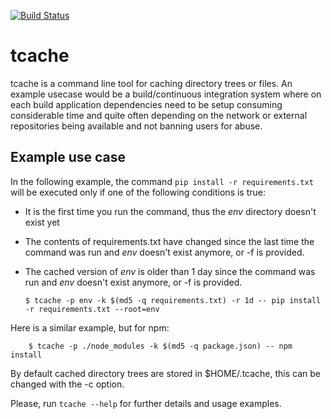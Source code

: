 [![Build Status](https://travis-ci.org/msurdi/tcache.svg?branch=master)](https://travis-ci.org/msurdi/tcache)

tcache
======

tcache is a command line tool for caching directory trees or files. An example usecase would be
a build/continuous integration system where on each build application dependencies need to be
setup consuming considerable time and quite often depending on the network or external repositories
being available and not banning users for abuse.

Example use case
----------------

In the following example, the command `pip install -r requirements.txt` will be executed only
if one of the following conditions is true:

  - It is the first time you run the command, thus the _env_ directory doesn't exist yet
  - The contents of requirements.txt have changed since the last time the command was run and _env_ doesn't exist anymore, or -f is provided.
  - The cached version of _env_ is older than 1 day since the command was run and _env_ doesn't exist anymore, or -f is provided.


        $ tcache -p env -k $(md5 -q requirements.txt) -r 1d -- pip install -r requirements.txt --root=env


Here is a similar example, but for npm:

        
        $ tcache -p ./node_modules -k $(md5 -q package.json) -- npm install
       
        
By default cached directory trees are stored in $HOME/.tcache, this can be changed with the -c option.

Please, run `tcache --help` for further details and usage examples.
